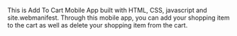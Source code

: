 This is Add To Cart Mobile App built with HTML, CSS, javascript and site.webmanifest.
Through this mobile app, you can add your shopping item to the cart as well as delete your shopping item from the cart.